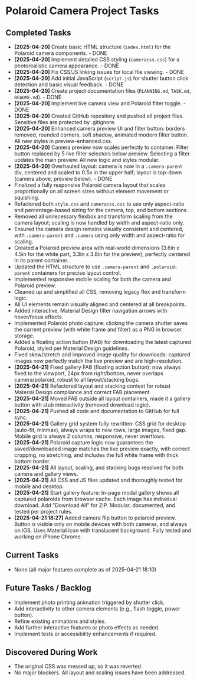 # Polaroid Camera Project Tasks

## Completed Tasks
-   **[2025-04-20]** Create basic HTML structure (`index.html`) for the Polaroid camera components. - DONE
-   **[2025-04-20]** Implement detailed CSS styling (`cameracss.css`) for a photorealistic camera appearance. - DONE
-   **[2025-04-20]** Fix CSS/JS linking issues for local file viewing. - DONE
-   **[2025-04-20]** Add initial JavaScript (`script.js`) for shutter button click detection and basic visual feedback. - DONE
-   **[2025-04-20]** Create project documentation files (`PLANNING.md`, `TASK.md`, `README.md`). - DONE
-   **[2025-04-20]** Implement live camera view and Polaroid filter toggle. - DONE
-   **[2025-04-20]** Created GitHub repository and pushed all project files. Sensitive files are protected by .gitignore.
-   **[2025-04-20]** Enhanced camera preview UI and filter button: borders removed, rounded corners, soft shadow, animated modern filter button. All new styles in preview-enhanced.css.
-   **[2025-04-20]** Camera preview now scales perfectly to container. Filter button replaced by 5 live filter selectors below preview. Selecting a filter updates the main preview. All new logic and styles modular.
-   **[2025-04-20]** Overhauled layout: camera is now in a `.camera-parent` div, centered and scaled to 0.5x in the upper half; layout is top-down (camera above, preview below). - DONE
-   Finalized a fully responsive Polaroid camera layout that scales proportionally on all screen sizes without element movement or squishing.
-   Refactored both `style.css` and `cameracss.css` to use only aspect-ratio and percentage-based sizing for the camera, top, and bottom sections.
-   Removed all unnecessary flexbox and transform scaling from the camera layout; scaling is now handled by width and aspect-ratio only.
-   Ensured the camera design remains visually consistent and centered, with `.camera-parent` and `.camera` using only width and aspect-ratio for scaling.
-   Created a Polaroid preview area with real-world dimensions (3.6in x 4.5in for the white part, 3.3in x 3.8in for the preview), perfectly centered in its parent container.
-   Updated the HTML structure to use `.camera-parent` and `.polaroid-parent` containers for precise layout control.
-   Implemented responsive mobile scaling for both the camera and Polaroid preview.
-   Cleaned up and simplified all CSS, removing legacy flex and transform logic.
-   All UI elements remain visually aligned and centered at all breakpoints.
-   Added interactive, Material Design filter navigation arrows with hover/focus effects.
-   Implemented Polaroid photo capture: clicking the camera shutter saves the current preview (with white frame and filter) as a PNG in browser storage.
-   Added a floating action button (FAB) for downloading the latest captured Polaroid, styled per Material Design guidelines.
-   Fixed skew/stretch and improved image quality for downloads: captured images now perfectly match the live preview and are high-resolution.
-   **[2025-04-21]** Fixed gallery FAB (floating action button): now always fixed to the viewport, 24px from right/bottom, never overlaps camera/polaroid, robust to all layout/stacking bugs.
-   **[2025-04-21]** Refactored layout and stacking context for robust Material Design compliance and correct FAB placement.
-   **[2025-04-21]** Moved FAB outside all layout containers, made it a gallery button with stub interactivity (removed download logic).
-   **[2025-04-21]** Pushed all code and documentation to GitHub for full sync.
-   **[2025-04-21]** Gallery grid system fully rewritten: CSS grid for desktop (auto-fit, minmax), always wraps to new rows, large images, fixed gap. Mobile grid is always 2 columns, responsive, never overflows.
-   **[2025-04-21]** Polaroid capture logic now guarantees the saved/downloaded image matches the live preview exactly, with correct cropping, no stretching, and includes the full white frame with thick bottom border.
-   **[2025-04-21]** All layout, scaling, and stacking bugs resolved for both camera and gallery views.
-   **[2025-04-21]** All CSS and JS files updated and thoroughly tested for mobile and desktop.
-   **[2025-04-21]** Start gallery feature: In-page modal gallery shows all captured polaroids from browser cache. Each image has individual download. Add "Download All" for ZIP. Modular, documented, and tested per project rules.
-   **[2025-04-21 18:27]** Added camera flip button to polaroid preview. Button is visible only on mobile devices with both cameras, and always on iOS. Uses Material icon with translucent background. Fully tested and working on iPhone Chrome.

## Current Tasks
-   None (all major features complete as of 2025-04-21 18:10)

## Future Tasks / Backlog
-   Implement photo printing animation triggered by shutter click.
-   Add interactivity to other camera elements (e.g., flash toggle, power button).
-   Refine existing animations and styles.
-   Add further interactive features or photo effects as needed.
-   Implement tests or accessibility enhancements if required.

## Discovered During Work
-   The original CSS was messed up, so it was reverted.
-   No major blockers. All layout and scaling issues have been addressed.
